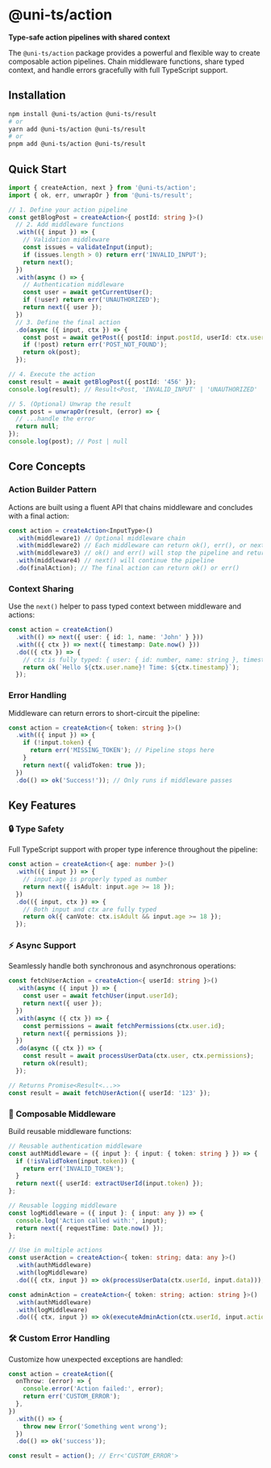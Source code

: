 # @uni-ts/action

**Type-safe action pipelines with shared context**

The `@uni-ts/action` package provides a powerful and flexible way to create composable action pipelines. Chain middleware functions, share typed context, and handle errors gracefully with full TypeScript support.

## Installation

```bash
npm install @uni-ts/action @uni-ts/result
# or
yarn add @uni-ts/action @uni-ts/result
# or
pnpm add @uni-ts/action @uni-ts/result
```

## Quick Start

```typescript
import { createAction, next } from '@uni-ts/action';
import { ok, err, unwrapOr } from '@uni-ts/result';

// 1. Define your action pipeline
const getBlogPost = createAction<{ postId: string }>()
  // 2. Add middleware functions
  .with(({ input }) => {
    // Validation middleware
    const issues = validateInput(input);
    if (issues.length > 0) return err('INVALID_INPUT');
    return next();
  })
  .with(async () => {
    // Authentication middleware
    const user = await getCurrentUser();
    if (!user) return err('UNAUTHORIZED');
    return next({ user });
  })
  // 3. Define the final action
  .do(async ({ input, ctx }) => {
    const post = await getPost({ postId: input.postId, userId: ctx.user.id });
    if (!post) return err('POST_NOT_FOUND');
    return ok(post);
  });

// 4. Execute the action
const result = await getBlogPost({ postId: '456' });
console.log(result); // Result<Post, 'INVALID_INPUT' | 'UNAUTHORIZED' | 'POST_NOT_FOUND'>

// 5. (Optional) Unwrap the result
const post = unwrapOr(result, (error) => {
  // ...handle the error
  return null;
});
console.log(post); // Post | null
```

## Core Concepts

### Action Builder Pattern

Actions are built using a fluent API that chains middleware and concludes with a final action:

```typescript
const action = createAction<InputType>()
  .with(middleware1) // Optional middleware chain
  .with(middleware2) // Each middleware can return ok(), err(), or next()
  .with(middleware3) // ok() and err() will stop the pipeline and return the result
  .with(middleware4) // next() will continue the pipeline
  .do(finalAction); // The final action can return ok() or err()
```

### Context Sharing

Use the `next()` helper to pass typed context between middleware and actions:

```typescript
const action = createAction()
  .with(() => next({ user: { id: 1, name: 'John' } }))
  .with(({ ctx }) => next({ timestamp: Date.now() }))
  .do(({ ctx }) => {
    // ctx is fully typed: { user: { id: number, name: string }, timestamp: number }
    return ok(`Hello ${ctx.user.name}! Time: ${ctx.timestamp}`);
  });
```

### Error Handling

Middleware can return errors to short-circuit the pipeline:

```typescript
const action = createAction<{ token: string }>()
  .with(({ input }) => {
    if (!input.token) {
      return err('MISSING_TOKEN'); // Pipeline stops here
    }
    return next({ validToken: true });
  })
  .do(() => ok('Success!')); // Only runs if middleware passes
```

## Key Features

### 🔒 Type Safety

Full TypeScript support with proper type inference throughout the pipeline:

```typescript
const action = createAction<{ age: number }>()
  .with(({ input }) => {
    // input.age is properly typed as number
    return next({ isAdult: input.age >= 18 });
  })
  .do(({ input, ctx }) => {
    // Both input and ctx are fully typed
    return ok({ canVote: ctx.isAdult && input.age >= 18 });
  });
```

### ⚡ Async Support

Seamlessly handle both synchronous and asynchronous operations:

```typescript
const fetchUserAction = createAction<{ userId: string }>()
  .with(async ({ input }) => {
    const user = await fetchUser(input.userId);
    return next({ user });
  })
  .with(async ({ ctx }) => {
    const permissions = await fetchPermissions(ctx.user.id);
    return next({ permissions });
  })
  .do(async ({ ctx }) => {
    const result = await processUserData(ctx.user, ctx.permissions);
    return ok(result);
  });

// Returns Promise<Result<...>>
const result = await fetchUserAction({ userId: '123' });
```

### 🔄 Composable Middleware

Build reusable middleware functions:

```typescript
// Reusable authentication middleware
const authMiddleware = ({ input }: { input: { token: string } }) => {
  if (!isValidToken(input.token)) {
    return err('INVALID_TOKEN');
  }
  return next({ userId: extractUserId(input.token) });
};

// Reusable logging middleware
const logMiddleware = ({ input }: { input: any }) => {
  console.log('Action called with:', input);
  return next({ requestTime: Date.now() });
};

// Use in multiple actions
const userAction = createAction<{ token: string; data: any }>()
  .with(authMiddleware)
  .with(logMiddleware)
  .do(({ ctx, input }) => ok(processUserData(ctx.userId, input.data)));

const adminAction = createAction<{ token: string; action: string }>()
  .with(authMiddleware)
  .with(logMiddleware)
  .do(({ ctx, input }) => ok(executeAdminAction(ctx.userId, input.action)));
```

### 🛠 Custom Error Handling

Customize how unexpected exceptions are handled:

```typescript
const action = createAction({
  onThrow: (error) => {
    console.error('Action failed:', error);
    return err('CUSTOM_ERROR');
  },
})
  .with(() => {
    throw new Error('Something went wrong');
  })
  .do(() => ok('success'));

const result = action(); // Err<'CUSTOM_ERROR'>
```
